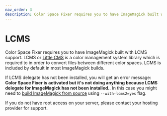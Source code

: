 ```yaml
---
nav_order: 3
description: Color Space Fixer requires you to have ImageMagick built with LCMS support
---
```


# LCMS

Color Space Fixer requires you to have ImageMagick built with LCMS support. LCMS or [Little CMS](http://www.littlecms.com/) is a color management system library which is required to in order to convert files between different color spaces. LCMS is included by default in most ImageMagick builds.

If LCMS delegate has not been installed, you will get an error message: **Color Space Fixer is activated but it's not doing anything because LCMS delegate for ImageMagick has not been installed.**. In this case you might need to [build ImageMagick from source](https://imagemagick.org/script/install-source.php) using `--with-lcms2=yes` flag.

If you do not have root access on your server, please contact your hosting provider for support.
